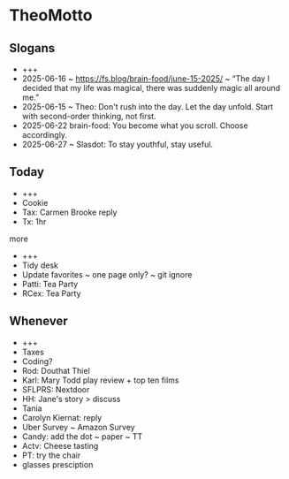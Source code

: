 # TheoMotto

## Slogans

* +++
* 2025-06-16 ~ <https://fs.blog/brain-food/june-15-2025/> ~ “The day I decided that my life was magical, there was suddenly magic all around me.”
* 2025-06-15 ~ Theo: Don't rush into the day. Let the day unfold. Start with second-order thinking, not first.
* 2025-06-22 brain-food: You become what you scroll. Choose accordingly.
* 2025-06-27 ~ Slasdot: To stay youthful, stay useful.

## Today

* +++
* Cookie
* Tax: Carmen Brooke reply
* Tx: 1hr

more

* +++
* Tidy desk
* Update favorites ~ one page only? ~ git ignore
* Patti: Tea Party
* RCex: Tea Party

## Whenever

* +++
* Taxes
* Coding?
* Rod: Douthat Thiel
* Karl: Mary Todd play review + top ten films
* SFLPRS: Nextdoor
* HH: Jane's story > discuss
* Tania
* Carolyn Kiernat: reply
* Uber Survey ~ Amazon Survey
* Candy: add the dot ~ paper ~ TT
* Actv: Cheese tasting
* PT: try the chair
* glasses presciption
